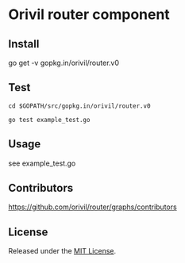 # Orivil router component

## Install

go get -v gopkg.in/orivil/router.v0

## Test

```
cd $GOPATH/src/gopkg.in/orivil/router.v0

go test example_test.go
```

## Usage

see example_test.go

## Contributors

https://github.com/orivil/router/graphs/contributors

## License

Released under the [MIT License](https://github.com/orivil/router/blob/master/LICENSE).
